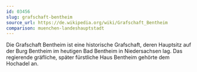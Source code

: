 ```yaml
---
id: 03456
slug: grafschaft-bentheim
source_url: https://de.wikipedia.org/wiki/Grafschaft_Bentheim
comparison: muenchen-landeshauptstadt
---
```


Die Grafschaft Bentheim ist eine historische Grafschaft, deren Hauptsitz auf der Burg Bentheim im heutigen Bad Bentheim in Niedersachsen lag. Das regierende gräfliche, später fürstliche Haus Bentheim gehörte dem Hochadel an.
